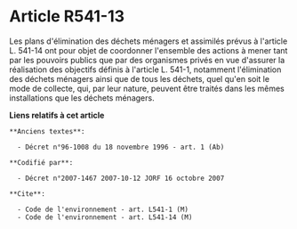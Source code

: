 # Article R541-13

Les plans d'élimination des déchets ménagers et assimilés prévus à l'article L. 541-14 ont pour objet de coordonner
l'ensemble des actions à mener tant par les pouvoirs publics que par des organismes privés en vue d'assurer la réalisation
des objectifs définis à l'article L. 541-1, notamment l'élimination des déchets ménagers ainsi que de tous les déchets, quel
qu'en soit le mode de collecte, qui, par leur nature, peuvent être traités dans les mêmes installations que les déchets
ménagers.

**Liens relatifs à cet article**

	**Anciens textes**:

	  - Décret n°96-1008 du 18 novembre 1996 - art. 1 (Ab)

	**Codifié par**:

	  - Décret n°2007-1467 2007-10-12 JORF 16 octobre 2007

	**Cite**:

	  - Code de l'environnement - art. L541-1 (M)
	  - Code de l'environnement - art. L541-14 (M)

